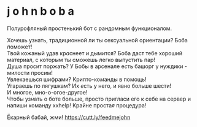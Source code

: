 # j o h n   b o b a
Полурофляный про*с*тенький бот с рандомным функционалом.  
  
Хочешь узнать, традиционной ли ты сексуальной ориентации? Боба *п*оможет!  
Твой кожаный удав кр*а*снеет и дымится? Боба даст тебе хороший материал, с которым ты сможешь легко выпустить пар!  
Душа просит поржать? У Бобы в арсенале е*с*ть башорг у нуждики - милости прос*и*м!  
Увлекаешься шифрами? Крипто-ко*м*анды в помощь!  
Угараешь по лягушкам? Их *е*сть у него, и явно больше шести!  
И многое, мно-о-огое-другое!  
Чтобы уз*н*ать о боте больше, просто пригласи его к себе на сервер и напиши команду xxhelp! Крайне проста*я* процедура!  
  
Ёкарный бабай, жми!
https://cutt.ly/feedmejohn
